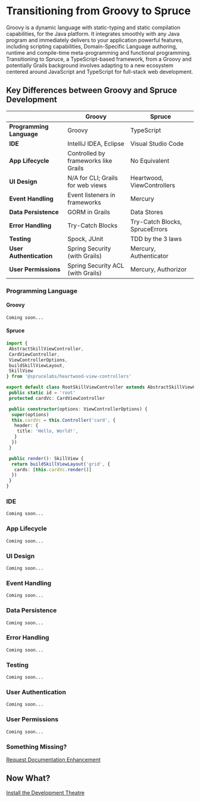 # Transitioning from Groovy to Spruce

Groovy is a dynamic language with static-typing and static compilation capabilities, for the Java platform. It integrates smoothly with any Java program and immediately delivers to your application powerful features, including scripting capabilities, Domain-Specific Language authoring, runtime and compile-time meta-programming and functional programming. Transitioning to Spruce, a TypeScript-based framework, from a Groovy and potentially Grails background involves adapting to a new ecosystem centered around JavaScript and TypeScript for full-stack web development.

## Key Differences between Groovy and Spruce Development

|     | Groovy                   | Spruce                   |
|-----------------------|--------------------------|--------------------------|
| **Programming Language** | Groovy                  | TypeScript               |
| **IDE**                 | IntelliJ IDEA, Eclipse  | Visual Studio Code       |
| **App Lifecycle**       | Controlled by frameworks like Grails | No Equivalent            |
| **UI Design**           | N/A for CLI; Grails for web views | Heartwood, ViewControllers |
| **Event Handling**      | Event listeners in frameworks | Mercury                  |
| **Data Persistence**    | GORM in Grails          | Data Stores              |
| **Error Handling**      | Try-Catch Blocks        | Try-Catch Blocks, SpruceErrors |
| **Testing**             | Spock, JUnit            | TDD by the 3 laws        |
| **User Authentication** | Spring Security (with Grails) | Mercury, Authenticator   |
| **User Permissions**    | Spring Security ACL (with Grails) | Mercury, Authorizor      |

### Programming Language

#### Groovy

```
Coming soon...
```

#### Spruce

```typescript
import {
 AbstractSkillViewController,
 CardViewController,
 ViewControllerOptions,
 buildSkillViewLayout,
 SkillView
} from '@sprucelabs/heartwood-view-controllers'

export default class RootSkillViewController extends AbstractSkillViewController {
 public static id = 'root'
 protected cardVc: CardViewController

 public constructor(options: ViewControllerOptions) {
  super(options)
  this.cardVc = this.Controller('card', {
   header: {
    title: 'Hello, World!',
   }
  })
 }

 public render(): SkillView {
  return buildSkillViewLayout('grid', {
   cards: [this.cardVc.render()]
  })
 }
}

```

### IDE

```
Coming soon...
```

### App Lifecycle

```
Coming soon...
```

### UI Design

```
Coming soon...
```

### Event Handling

```
Coming soon...
```

### Data Persistence

```
Coming soon...
```

### Error Handling

```
Coming soon...
```

### Testing

```
Coming soon...
```

### User Authentication

```
Coming soon...
```

### User Permissions

```
Coming soon...
```

### Something Missing?

<div class="grid-buttons">
    <a class="btn" href="https://forms.gle/2ZMtwUxg1egV8sHT8">Request Documentation Enhancement</a>
</div>

## Now What?

<div class="grid-buttons">
    <a class="btn" href="{{ '/getting-started/development-theatre/' | url }}">Install the Development Theatre</a>
</div>